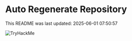 # Auto Regenerate Repository

This README was last updated: 2025-06-01 07:50:57

 ![TryHackMe](https://tryhackme.com/badge/533634)